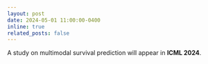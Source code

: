```yaml
---
layout: post
date: 2024-05-01 11:00:00-0400
inline: true
related_posts: false
---
```


A study on multimodal survival prediction will appear in **ICML 2024**.

